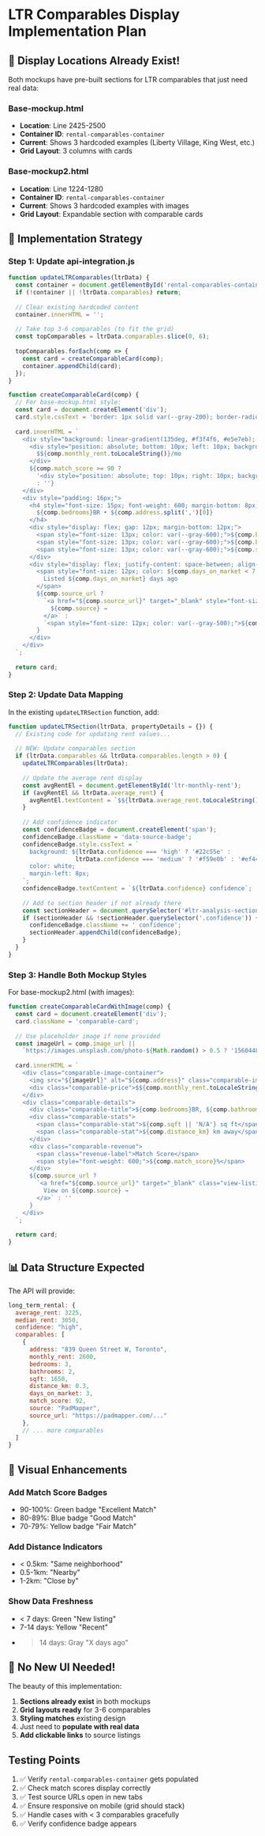 # LTR Comparables Display Implementation Plan

## 📍 Display Locations Already Exist!

Both mockups have pre-built sections for LTR comparables that just need real data:

### Base-mockup.html
- **Location**: Line 2425-2500
- **Container ID**: `rental-comparables-container`
- **Current**: Shows 3 hardcoded examples (Liberty Village, King West, etc.)
- **Grid Layout**: 3 columns with cards

### Base-mockup2.html  
- **Location**: Line 1224-1280
- **Container ID**: `rental-comparables-container`
- **Current**: Shows 3 hardcoded examples with images
- **Grid Layout**: Expandable section with comparable cards

## 🎯 Implementation Strategy

### Step 1: Update api-integration.js

```javascript
function updateLTRComparables(ltrData) {
  const container = document.getElementById('rental-comparables-container');
  if (!container || !ltrData.comparables) return;
  
  // Clear existing hardcoded content
  container.innerHTML = '';
  
  // Take top 3-6 comparables (to fit the grid)
  const topComparables = ltrData.comparables.slice(0, 6);
  
  topComparables.forEach(comp => {
    const card = createComparableCard(comp);
    container.appendChild(card);
  });
}

function createComparableCard(comp) {
  // For base-mockup.html style:
  const card = document.createElement('div');
  card.style.cssText = 'border: 1px solid var(--gray-200); border-radius: 12px; overflow: hidden;';
  
  card.innerHTML = `
    <div style="background: linear-gradient(135deg, #f3f4f6, #e5e7eb); height: 160px; position: relative;">
      <div style="position: absolute; bottom: 10px; left: 10px; background: white; padding: 6px 12px; border-radius: 6px; font-weight: 600;">
        $${comp.monthly_rent.toLocaleString()}/mo
      </div>
      ${comp.match_score >= 90 ? 
        '<div style="position: absolute; top: 10px; right: 10px; background: #22c55e; color: white; padding: 4px 8px; border-radius: 4px; font-size: 12px;">' + comp.match_score + '% Match</div>' 
        : ''}
    </div>
    <div style="padding: 16px;">
      <h4 style="font-size: 15px; font-weight: 600; margin-bottom: 8px;">
        ${comp.bedrooms}BR • ${comp.address.split(',')[0]}
      </h4>
      <div style="display: flex; gap: 12px; margin-bottom: 12px;">
        <span style="font-size: 13px; color: var(--gray-600);">${comp.bedrooms} Bed</span>
        <span style="font-size: 13px; color: var(--gray-600);">${comp.bathrooms} Bath</span>
        <span style="font-size: 13px; color: var(--gray-600);">${comp.sqft || 'N/A'} sqft</span>
      </div>
      <div style="display: flex; justify-content: space-between; align-items: center;">
        <span style="font-size: 12px; color: ${comp.days_on_market < 7 ? 'var(--success-green)' : 'var(--warning-yellow)'}; font-weight: 500;">
          Listed ${comp.days_on_market} days ago
        </span>
        ${comp.source_url ? 
          `<a href="${comp.source_url}" target="_blank" style="font-size: 12px; color: var(--primary-blue); text-decoration: none;">
            ${comp.source} →
          </a>` :
          `<span style="font-size: 12px; color: var(--gray-500);">${comp.source}</span>`
        }
      </div>
    </div>
  `;
  
  return card;
}
```

### Step 2: Update Data Mapping

In the existing `updateLTRSection` function, add:

```javascript
function updateLTRSection(ltrData, propertyDetails = {}) {
  // Existing code for updating rent values...
  
  // NEW: Update comparables section
  if (ltrData.comparables && ltrData.comparables.length > 0) {
    updateLTRComparables(ltrData);
    
    // Update the average rent display
    const avgRentEl = document.getElementById('ltr-monthly-rent');
    if (avgRentEl && ltrData.average_rent) {
      avgRentEl.textContent = `$${ltrData.average_rent.toLocaleString()}`;
    }
    
    // Add confidence indicator
    const confidenceBadge = document.createElement('span');
    confidenceBadge.className = 'data-source-badge';
    confidenceBadge.style.cssText = `
      background: ${ltrData.confidence === 'high' ? '#22c55e' : 
                   ltrData.confidence === 'medium' ? '#f59e0b' : '#ef4444'};
      color: white;
      margin-left: 8px;
    `;
    confidenceBadge.textContent = `${ltrData.confidence} confidence`;
    
    // Add to section header if not already there
    const sectionHeader = document.querySelector('#ltr-analysis-section h2');
    if (sectionHeader && !sectionHeader.querySelector('.confidence')) {
      confidenceBadge.className += ' confidence';
      sectionHeader.appendChild(confidenceBadge);
    }
  }
}
```

### Step 3: Handle Both Mockup Styles

For base-mockup2.html (with images):

```javascript
function createComparableCardWithImage(comp) {
  const card = document.createElement('div');
  card.className = 'comparable-card';
  
  // Use placeholder image if none provided
  const imageUrl = comp.image_url || 
    `https://images.unsplash.com/photo-${Math.random() > 0.5 ? '1560448204-e02f11c3d0e2' : '1512917774080-9991f1c4c750'}?w=400&h=300&fit=crop`;
  
  card.innerHTML = `
    <div class="comparable-image-container">
      <img src="${imageUrl}" alt="${comp.address}" class="comparable-image">
      <div class="comparable-price">$${comp.monthly_rent.toLocaleString()}/mo</div>
    </div>
    <div class="comparable-details">
      <div class="comparable-title">${comp.bedrooms}BR, ${comp.bathrooms}BA • ${comp.address.split(',')[0]}</div>
      <div class="comparable-stats">
        <span class="comparable-stat">${comp.sqft || 'N/A'} sq ft</span>
        <span class="comparable-stat">${comp.distance_km} km away</span>
      </div>
      <div class="comparable-revenue">
        <span class="revenue-label">Match Score</span>
        <span style="font-weight: 600;">${comp.match_score}%</span>
      </div>
      ${comp.source_url ? 
        `<a href="${comp.source_url}" target="_blank" class="view-listing-link">
          View on ${comp.source} →
        </a>` : ''
      }
    </div>
  `;
  
  return card;
}
```

## 📊 Data Structure Expected

The API will provide:
```javascript
long_term_rental: {
  average_rent: 3225,
  median_rent: 3050,
  confidence: "high",
  comparables: [
    {
      address: "839 Queen Street W, Toronto",
      monthly_rent: 2600,
      bedrooms: 3,
      bathrooms: 2,
      sqft: 1650,
      distance_km: 0.3,
      days_on_market: 3,
      match_score: 92,
      source: "PadMapper",
      source_url: "https://padmapper.com/..."
    },
    // ... more comparables
  ]
}
```

## 🎨 Visual Enhancements

### Add Match Score Badges
- 90-100%: Green badge "Excellent Match"
- 80-89%: Blue badge "Good Match"  
- 70-79%: Yellow badge "Fair Match"

### Add Distance Indicators
- < 0.5km: "Same neighborhood"
- 0.5-1km: "Nearby"
- 1-2km: "Close by"

### Show Data Freshness
- < 7 days: Green "New listing"
- 7-14 days: Yellow "Recent"
- > 14 days: Gray "X days ago"

## 🚀 No New UI Needed!

The beauty of this implementation:
1. **Sections already exist** in both mockups
2. **Grid layouts ready** for 3-6 comparables
3. **Styling matches** existing design
4. Just need to **populate with real data**
5. **Add clickable links** to source listings

## Testing Points

1. ✅ Verify `rental-comparables-container` gets populated
2. ✅ Check match scores display correctly
3. ✅ Test source URLs open in new tabs
4. ✅ Ensure responsive on mobile (grid should stack)
5. ✅ Handle cases with < 3 comparables gracefully
6. ✅ Verify confidence badge appears